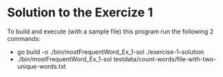 # Solution to the Exercize 1

To build and execute (with a sample file) this program run the following 2 commands:

- go build -o ./bin/mostFrequentWord_Ex_1-sol ./exercise-1-solution
- ./bin/mostFrequentWord_Ex_1-sol testdata/count-words/file-with-two-unique-words.txt
